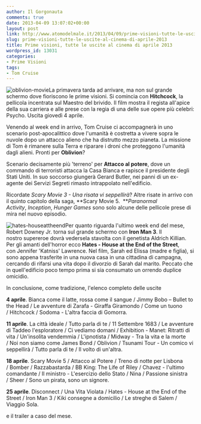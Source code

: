 ```yaml
---
author: Il Gorgonauta
comments: true
date: 2013-04-09 13:07:02+00:00
layout: post
link: http://www.atomodelmale.it/2013/04/09/prime-visioni-tutte-le-uscite-al-cinema-di-aprile-2013/
slug: prime-visioni-tutte-le-uscite-al-cinema-di-aprile-2013
title: Prime visioni, tutte le uscite al cinema di aprile 2013
wordpress_id: 13031
categories:
- Prime Visioni
tags:
- Tom Cruise
---
```


![oblivion-movie](http://www.atomodelmale.it/wp-content/uploads/2013/04/oblivion-movie-300x202.jpg)La primavera tarda ad arrivare, ma non sul grande schermo dove fioriscono le prime visioni. Si comincia con **Hitchcock**, la pellicola incentrata sul Maestro del brivido. Il film mostra il regista all'apice della sua carriera e alle prese con la regia di una delle sue opere più celebri: Psycho. Uscita giovedì 4 aprile.

Venendo al week end in arrivo, Tom Cruise ci accompagnerà in uno scenario post-apocalittico dove l'umanità è costretta a vivere sopra le nuvole dopo un attacco alieno che ha distrutto mezzo pianeta. La missione di Tom è rimanere sulla Terra e riparare i droni che proteggono l'umanità dagli alieni. Pronti per **Oblivion**?

Scenario decisamente più 'terreno' per **Attacco al potere**, dove un commando di terroristi attacca la Casa Bianca e rapisce il presidente degli Stati Uniti. In suo soccorso giungerà Gerard Butler, nei panni di un ex-agente dei Servizi Segreti rimasto intrappolato nell'edificio.

Ricordate _Scary Movie 3 - Una risata vi seppellirà_? Altre risate in arrivo con il quinto capitolo della saga, **Scary Movie 5.  **_Paranormal Activity_, _Inception_, _Hunger Games_ sono solo alcune delle pellicole prese di mira nel nuovo episodio.


![hates-houseattheend](http://www.atomodelmale.it/wp-content/uploads/2013/04/hates-houseattheend-210x300.jpg)Per quanto riguarda l'ultimo week end del mese, Robert Downey Jr. torna sul grande schermo con **Iron Man 3**. Il nostro supereroe dovrà vedersela stavolta con il genetista Aldrich Killian. Per gli amanti dell'horror ecco **Hates - House at the End of the Street**, con Jennifer 'Katniss' Lawrence. Nel film, Sarah ed Elissa (madre e figlia), si sono appena trasferite in una nuova casa in una cittadina di campagna, cercando di rifarsi una vita dopo il divorzio di Sarah dal marito. Peccato che in quell'edificio poco tempo prima si sia consumato un orrendo duplice omicidio.


In conclusione, come tradizione, l'elenco completo delle uscite


**4 aprile**. Bianca come il latte, rossa come il sangue / Jimmy Bobo – Bullet to the Head / Le avventure di Zarafa - Giraffa Giramondo / Come un tuono / Hitchcock / Sodoma - L'altra faccia di Gomorra.

**11 aprile**. La città ideale / Tutto parla di te / 11 Settembre 1683 / Le avventure di Taddeo l'esploratore / Ci vediamo domani / Exhibition - Manet: Ritratti di vita / Un'insolita vendemmia / L'ipnotista / Midway - Tra la vita e la morte / Noi non siamo come James Bond / Oblivion / Tsunami Tour - Un comico vi seppellirà / Tutto parla di te / Il volto di un'altra.

**18 aprile**. Scary Movie 5 / Attacco al Potere / Treno di notte per Lisbona / Bomber / Razzabastarda / BB King: The Life of Riley / Chavez - l'ultimo comandante / Il ministro - L'esercizio dello Stato / Nina / Passione sinistra / Sheer / Sono un pirata, sono un signore.

**25 aprile**. Disconnect / Una Vita Violata / Hates - House at the End of the Street / Iron Man 3 / Kiki consegne a domicilio / Le streghe di Salem / Viaggio Sola.


e il trailer a caso del mese.



